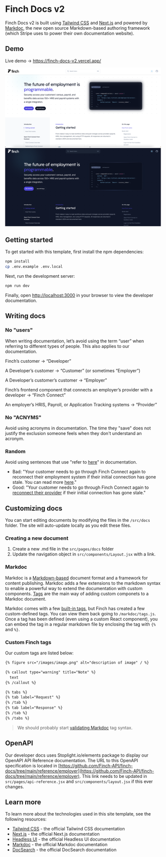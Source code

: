 # Finch Docs v2

Finch Docs v2 is built using [Tailwind CSS](https://tailwindcss.com) and [Next.js](https://nextjs.org) and powered by [Markdoc](https://markdoc.dev/), the new open source Markdown-based authoring framework (which Stripe uses to power their own documentation website).

## Demo

Live demo -> <https://finch-docs-v2.vercel.app/>

![Finch Docs light version](/src/images/finch-docs-example-light.png)
![Finch Docs dark version](/src/images/finch-docs-example-dark.png)

## Getting started

To get started with this template, first install the npm dependencies:

```bash
npm install
cp .env.example .env.local
```

Next, run the development server:

```bash
npm run dev
```

Finally, open [http://localhost:3000](http://localhost:3000) in your browser to view the developer documentation.

## Writing docs

### No "users"

When writing documentation, let’s avoid using the term “user” when referring to different types of people. This also applies to our documentation.

Finch’s customer → “Developer”

A Developer’s customer → “Customer” (or sometimes “Employer”)

A Developer’s customer’s customer → “Employer”

Finch’s frontend component that connects an employer’s provider with a developer → “Finch Connect”

An employer’s HRIS, Payroll, or Application Tracking systems → “Provider”

### No "ACNYMS"

Avoid using acronyms in documentation. The time they "save" does not justify the exclusion someone feels when they don't understand an acronym.

### Random

Avoid using sentences that use "refer to [here](link)" in documentation.

- Bad: "Your customer needs to go through Finch Connect again to reconnect their employment system if their initial connection has gone stale. You can read more [here](link)."
- Good: "Your customer needs to go through Finch Connect again to [reconnect their provider](link) if their initial connection has gone stale."

## Customizing docs

You can start editing documents by modifying the files in the `/src/docs` folder. The site will auto-update locally as you edit these files.

### Creating a new document

1. Create a new .md file in the `src/pages/docs` folder
1. Update the navigation object in `src/components/Layout.jsx` with a link.

### Markdoc

Markdoc is a [Markdown-based](https://www.markdownguide.org/getting-started/) document format and a framework for content publishing. Markdoc adds a few extensions to the markdown syntax to enable a powerful way to extend the documentation with custom components. [Tags](https://markdoc.dev/docs/tags) are the main way of adding custom componets to a Markdoc document.

Markdoc comes with a few [built-in tags](https://markdoc.dev/docs/tags#built-in-tags), but Finch has created a few custom-defined tags. You can view them back going to `/markdoc/tags.js`. Once a tag has been defined (even using a custom React component), you can embed the tag in a regular markdown file by enclosing the tag with `{%` and `%}`.

### Custom Finch tags

Our custom tags are listed below:

```markdown
{% figure src="/images/image.png" alt="description of image" / %}
```

```markdown
{% callout type="warning" title="Note" %}
  text
{% /callout %}
```

```markdown
{% tabs %}
{% tab label="Request" %}
{% /tab %}
{% tab label="Response" %}
{% /tab %}
{% /tabs %}
```

> We should probably start [validating Markdoc](https://markdoc.dev/docs/validation) tag syntax.

## OpenAPI

Our developer docs uses Stoplight.io/elements package to display our OpenAPI API Reference documentation. The URL to this OpenAPI specification is located in [https://github.com/Finch-API/finch-docs/tree/main/reference/employer](https://github.com/Finch-API/finch-docs/tree/main/reference/employer). This link needs to be updated in `src/pages/api-reference.jsx` and `src/components/layout.jsx` if this ever changes.

## Learn more

To learn more about the technologies used in this site template, see the following resources:

- [Tailwind CSS](https://tailwindcss.com/docs) - the official Tailwind CSS documentation
- [Next.js](https://nextjs.org/docs) - the official Next.js documentation
- [Headless UI](https://headlessui.dev) - the official Headless UI documentation
- [Markdoc](https://markdoc.dev) - the official Markdoc documentation
- [DocSearch](https://docsearch.algolia.com) - the official DocSearch documentation
